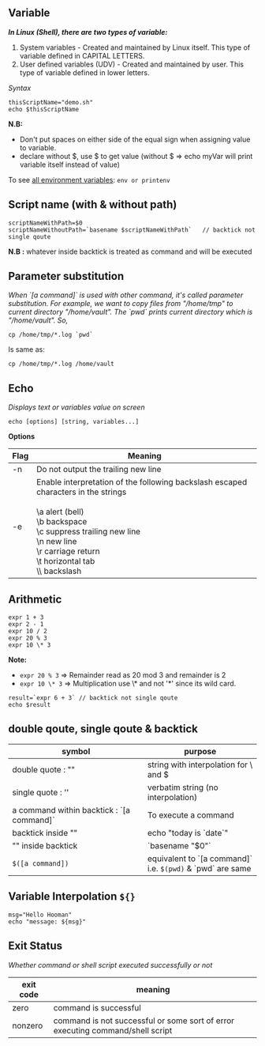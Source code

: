 ## Variable

 ***In Linux (Shell), there are two types of variable:***
 1. System variables - Created and maintained by Linux itself. This type of variable defined in CAPITAL LETTERS.
 2. User defined variables (UDV) - Created and maintained by user. This type of variable defined in lower letters.

*Syntax*
```
thisScriptName="demo.sh"
echo $thisScriptName
```
**N.B:**
 - Don't put spaces on either side of the equal sign when assigning value to variable. 
 - declare without $, use $ to get value (without $ => echo myVar will print variable itself instead of value)
 
To see [all environment variables](https://www.cyberciti.biz/faq/linux-list-all-environment-variables-env-command/): `env or printenv`

## Script name (with & without path)
```
scriptNameWithPath=$0
scriptNameWithoutPath=`basename $scriptNameWithPath`   // backtick not single qoute
```
**N.B :** whatever inside backtick is treated as command and will be executed

## Parameter substitution

*When \`[a command]\` is used with other command, it's called parameter substitution. For example, we want to copy files from "/home/tmp" to current directory "/home/vault". The \`pwd\` prints current directory which is "/home/vault". So,*
```
cp /home/tmp/*.log `pwd`
```
Is same as:
```
cp /home/tmp/*.log /home/vault
```

## Echo

*Displays text or variables value on screen*

`echo [options] [string, variables...]`

**Options**

| Flag | Meaning |
|------|---------|
| -n | Do not output the trailing new line |
| -e | Enable interpretation of the following backslash escaped characters in the strings<br><br>\\a alert (bell)<br>\\b backspace<br>\\c suppress trailing new line<br>\\n new line<br>\\r carriage return<br>\\t horizontal tab<br>\\\\ backslash |

## Arithmetic
```
expr 1 + 3
expr 2 - 1
expr 10 / 2
expr 20 % 3
expr 10 \* 3
```
**Note:**
 - `expr 20 % 3`  => Remainder read as 20 mod 3 and remainder is 2
 - `expr 10 \* 3` => Multiplication use \\* and not '*' since its wild card.

```
result=`expr 6 + 3` // backtick not single qoute
echo $result
```

## double qoute, single qoute & backtick

|symbol|purpose|
|------|-------|
|double quote : ""|string with interpolation for \\ and $|
|single quote : ''|verbatim string (no interpolation)|
|a command within backtick : \`[a command]\`|To execute a command|
|backtick inside ""|echo "today is \`date\`"|
|"" inside backtick|\`basename "$0"\`|
|`$([a command])`|equivalent to \`[a command]\`<br>i.e. `$(pwd)` & \`pwd\` are same|


## Variable Interpolation `${}` 
```
msg="Hello Hooman"
echo "message: ${msg}"
```

## Exit Status

*Whether command or shell script executed successfully or not*

|exit code|meaning|
|---------|-------|
|zero|command is successful|
|nonzero|command is not successful or some sort of error executing command/shell script|




